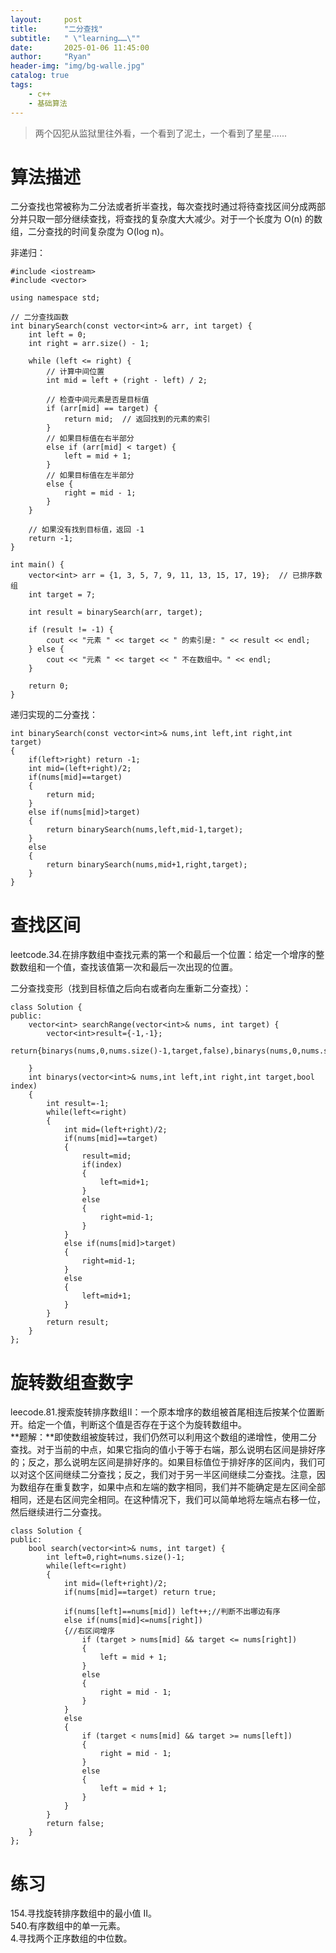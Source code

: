 ```yaml
---
layout:     post
title:      "二分查找"
subtitle:   " \"learning……\""
date:       2025-01-06 11:45:00
author:     "Ryan"
header-img: "img/bg-walle.jpg"
catalog: true
tags:
    - c++
    - 基础算法
---
```


> 两个囚犯从监狱里往外看，一个看到了泥土，一个看到了星星......

# 算法描述  
二分查找也常被称为二分法或者折半查找，每次查找时通过将待查找区间分成两部分并只取一部分继续查找，将查找的复杂度大大减少。对于一个长度为 O(n) 的数组，二分查找的时间复杂度为 O(log n)。

非递归：  
````
#include <iostream>
#include <vector>

using namespace std;

// 二分查找函数
int binarySearch(const vector<int>& arr, int target) {
    int left = 0;
    int right = arr.size() - 1;

    while (left <= right) {
        // 计算中间位置
        int mid = left + (right - left) / 2;

        // 检查中间元素是否是目标值
        if (arr[mid] == target) {
            return mid;  // 返回找到的元素的索引
        }
        // 如果目标值在右半部分
        else if (arr[mid] < target) {
            left = mid + 1;
        }
        // 如果目标值在左半部分
        else {
            right = mid - 1;
        }
    }

    // 如果没有找到目标值，返回 -1
    return -1;
}

int main() {
    vector<int> arr = {1, 3, 5, 7, 9, 11, 13, 15, 17, 19};  // 已排序数组
    int target = 7;

    int result = binarySearch(arr, target);

    if (result != -1) {
        cout << "元素 " << target << " 的索引是: " << result << endl;
    } else {
        cout << "元素 " << target << " 不在数组中。" << endl;
    }

    return 0;
}

````

递归实现的二分查找：  
````
int binarySearch(const vector<int>& nums,int left,int right,int target)
{
    if(left>right) return -1;
    int mid=(left+right)/2;
    if(nums[mid]==target)
    {
        return mid;
    }
    else if(nums[mid]>target)
    {
        return binarySearch(nums,left,mid-1,target);
    }
    else
    {
        return binarySearch(nums,mid+1,right,target);
    }
}
````



# 查找区间  
leetcode.34.在排序数组中查找元素的第一个和最后一个位置：给定一个增序的整数数组和一个值，查找该值第一次和最后一次出现的位置。  

二分查找变形（找到目标值之后向右或者向左重新二分查找）：  
````
class Solution {
public:
    vector<int> searchRange(vector<int>& nums, int target) {
        vector<int>result={-1,-1};
        return{binarys(nums,0,nums.size()-1,target,false),binarys(nums,0,nums.size()-1,target,true)};

    }
    int binarys(vector<int>& nums,int left,int right,int target,bool index)
    {
        int result=-1;
        while(left<=right)
        {
            int mid=(left+right)/2;
            if(nums[mid]==target)
            {
                result=mid;
                if(index)
                {
                    left=mid+1;
                }
                else
                {
                    right=mid-1;
                }
            }
            else if(nums[mid]>target)
            {
                right=mid-1;
            }
            else
            {
                left=mid+1;
            }
        }
        return result;
    }
};
````

# 旋转数组查数字  
leecode.81.搜索旋转排序数组II：一个原本增序的数组被首尾相连后按某个位置断开。给定一个值，判断这个值是否存在于这个为旋转数组中。  
**题解：**即使数组被旋转过，我们仍然可以利用这个数组的递增性，使用二分查找。对于当前的中点，如果它指向的值小于等于右端，那么说明右区间是排好序的；反之，那么说明左区间是排好序的。如果目标值位于排好序的区间内，我们可以对这个区间继续二分查找；反之，我们对于另一半区间继续二分查找。注意，因为数组存在重复数字，如果中点和左端的数字相同，我们并不能确定是左区间全部相同，还是右区间完全相同。在这种情况下，我们可以简单地将左端点右移一位，然后继续进行二分查找。  

````
class Solution {
public:
    bool search(vector<int>& nums, int target) {
        int left=0,right=nums.size()-1;
        while(left<=right)
        {
            int mid=(left+right)/2;
            if(nums[mid]==target) return true;

            if(nums[left]==nums[mid]) left++;//判断不出哪边有序
            else if(nums[mid]<=nums[right])
            {//右区间增序
                if (target > nums[mid] && target <= nums[right]) 
                {
                    left = mid + 1;
                } 
                else 
                {
                    right = mid - 1;
                }
            }
            else
            {
                if (target < nums[mid] && target >= nums[left]) 
                {
                    right = mid - 1;
                } 
                else 
                {
                    left = mid + 1;
                }
            }
        }
        return false;
    }
};
````

# 练习  
154.寻找旋转排序数组中的最小值 II。  
540.有序数组中的单一元素。  
4.寻找两个正序数组的中位数。  




























